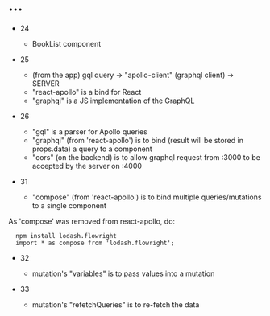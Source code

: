 # ...


- 24
  - BookList component

- 25 
  - (from the app) gql query -> "apollo-client" (graphql client) -> SERVER 
  - "react-apollo" is a bind for React
  - "graphql" is a JS implementation of the GraphQL

- 26 
  - "gql" is a parser for Apollo queries
  - "graphql" (from 'react-apollo') is to bind (result will be stored in props.data) a query to a component
  - "cors" (on the backend) is to allow graphql request from :3000 to be accepted by the server on :4000 

- 31
  - "compose" (from 'react-apollo') is to bind multiple queries/mutations to a single component

As 'compose' was removed from react-apollo, do:
```
  npm install lodash.flowright
  import * as compose from 'lodash.flowright';
```

- 32 
  - mutation's "variables" is to pass values into a mutation

- 33
  - mutation's "refetchQueries" is to re-fetch the data
